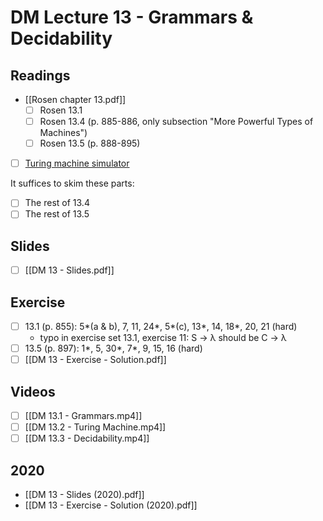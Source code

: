 # DM Lecture 13 - Grammars & Decidability

## Readings
- [[Rosen chapter 13.pdf]]
	- [ ] Rosen 13.1
	- [ ] Rosen 13.4 (p. 885-886, only subsection "More Powerful Types of Machines")
	- [ ] Rosen 13.5 (p. 888-895)
- [ ] [Turing machine simulator](http://turingmachine.io)

It suffices to skim these parts:
- [ ] The rest of 13.4
- [ ] The rest of 13.5

## Slides
- [ ] [[DM 13 - Slides.pdf]]

## Exercise
- [ ] 13.1 (p. 855): 5*(a & b), 7, 11, 24*, 5*(c), 13*, 14, 18*, 20, 21 (hard)
	- typo in exercise set 13.1, exercise 11: S → λ should be C → λ
- [ ] 13.5 (p. 897): 1*, 5, 30*, 7*, 9, 15, 16 (hard)
- [ ] [[DM 13 - Exercise - Solution.pdf]]

## Videos
- [ ] [[DM 13.1 - Grammars.mp4]]
- [ ] [[DM 13.2 - Turing Machine.mp4]]
- [ ] [[DM 13.3 - Decidability.mp4]]

## 2020
- [[DM 13 - Slides (2020).pdf]]
- [[DM 13 - Exercise - Solution (2020).pdf]]
